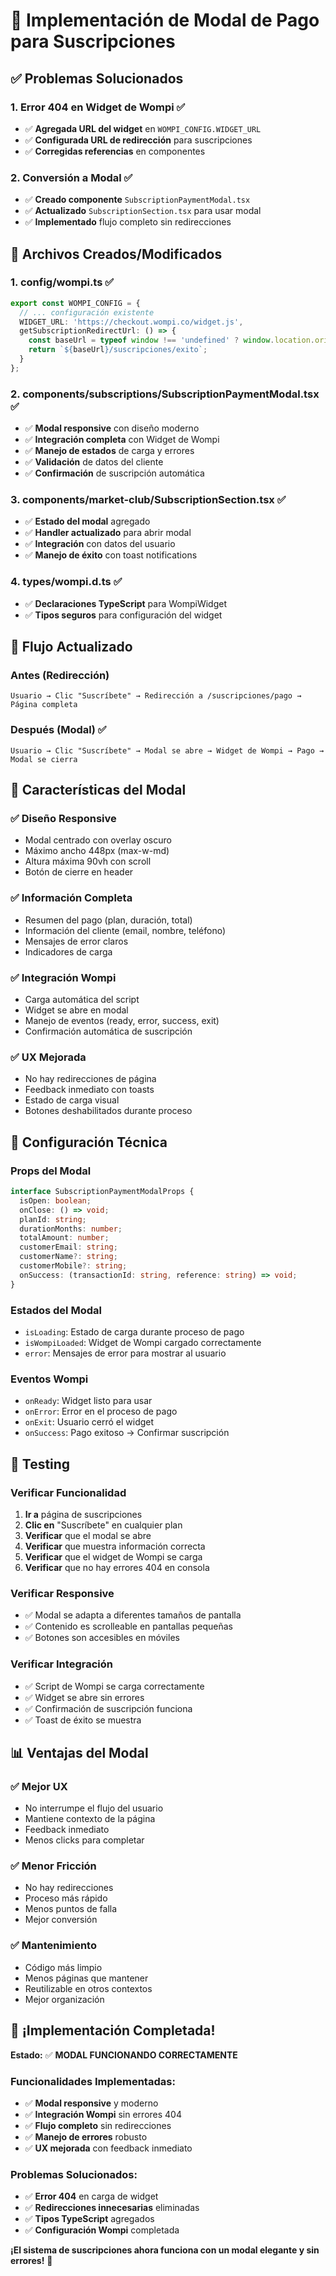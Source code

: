 # 🎯 Implementación de Modal de Pago para Suscripciones

## ✅ **Problemas Solucionados**

### **1. Error 404 en Widget de Wompi** ✅
- ✅ **Agregada URL del widget** en `WOMPI_CONFIG.WIDGET_URL`
- ✅ **Configurada URL de redirección** para suscripciones
- ✅ **Corregidas referencias** en componentes

### **2. Conversión a Modal** ✅
- ✅ **Creado componente** `SubscriptionPaymentModal.tsx`
- ✅ **Actualizado** `SubscriptionSection.tsx` para usar modal
- ✅ **Implementado** flujo completo sin redirecciones

## 🔧 **Archivos Creados/Modificados**

### **1. config/wompi.ts** ✅
```typescript
export const WOMPI_CONFIG = {
  // ... configuración existente
  WIDGET_URL: 'https://checkout.wompi.co/widget.js',
  getSubscriptionRedirectUrl: () => {
    const baseUrl = typeof window !== 'undefined' ? window.location.origin : 'http://localhost:3000';
    return `${baseUrl}/suscripciones/exito`;
  }
};
```

### **2. components/subscriptions/SubscriptionPaymentModal.tsx** ✅
- ✅ **Modal responsive** con diseño moderno
- ✅ **Integración completa** con Widget de Wompi
- ✅ **Manejo de estados** de carga y errores
- ✅ **Validación** de datos del cliente
- ✅ **Confirmación** de suscripción automática

### **3. components/market-club/SubscriptionSection.tsx** ✅
- ✅ **Estado del modal** agregado
- ✅ **Handler actualizado** para abrir modal
- ✅ **Integración** con datos del usuario
- ✅ **Manejo de éxito** con toast notifications

### **4. types/wompi.d.ts** ✅
- ✅ **Declaraciones TypeScript** para WompiWidget
- ✅ **Tipos seguros** para configuración del widget

## 🚀 **Flujo Actualizado**

### **Antes (Redirección)**
```
Usuario → Clic "Suscríbete" → Redirección a /suscripciones/pago → Página completa
```

### **Después (Modal)** ✅
```
Usuario → Clic "Suscríbete" → Modal se abre → Widget de Wompi → Pago → Modal se cierra
```

## 🎨 **Características del Modal**

### **✅ Diseño Responsive**
- Modal centrado con overlay oscuro
- Máximo ancho 448px (max-w-md)
- Altura máxima 90vh con scroll
- Botón de cierre en header

### **✅ Información Completa**
- Resumen del pago (plan, duración, total)
- Información del cliente (email, nombre, teléfono)
- Mensajes de error claros
- Indicadores de carga

### **✅ Integración Wompi**
- Carga automática del script
- Widget se abre en modal
- Manejo de eventos (ready, error, success, exit)
- Confirmación automática de suscripción

### **✅ UX Mejorada**
- No hay redirecciones de página
- Feedback inmediato con toasts
- Estado de carga visual
- Botones deshabilitados durante proceso

## 🔧 **Configuración Técnica**

### **Props del Modal**
```typescript
interface SubscriptionPaymentModalProps {
  isOpen: boolean;
  onClose: () => void;
  planId: string;
  durationMonths: number;
  totalAmount: number;
  customerEmail: string;
  customerName?: string;
  customerMobile?: string;
  onSuccess: (transactionId: string, reference: string) => void;
}
```

### **Estados del Modal**
- `isLoading`: Estado de carga durante proceso de pago
- `isWompiLoaded`: Widget de Wompi cargado correctamente
- `error`: Mensajes de error para mostrar al usuario

### **Eventos Wompi**
- `onReady`: Widget listo para usar
- `onError`: Error en el proceso de pago
- `onExit`: Usuario cerró el widget
- `onSuccess`: Pago exitoso → Confirmar suscripción

## 🧪 **Testing**

### **Verificar Funcionalidad**
1. **Ir a** página de suscripciones
2. **Clic en** "Suscríbete" en cualquier plan
3. **Verificar** que el modal se abre
4. **Verificar** que muestra información correcta
5. **Verificar** que el widget de Wompi se carga
6. **Verificar** que no hay errores 404 en consola

### **Verificar Responsive**
- ✅ Modal se adapta a diferentes tamaños de pantalla
- ✅ Contenido es scrolleable en pantallas pequeñas
- ✅ Botones son accesibles en móviles

### **Verificar Integración**
- ✅ Script de Wompi se carga correctamente
- ✅ Widget se abre sin errores
- ✅ Confirmación de suscripción funciona
- ✅ Toast de éxito se muestra

## 📊 **Ventajas del Modal**

### **✅ Mejor UX**
- No interrumpe el flujo del usuario
- Mantiene contexto de la página
- Feedback inmediato
- Menos clicks para completar

### **✅ Menor Fricción**
- No hay redirecciones
- Proceso más rápido
- Menos puntos de falla
- Mejor conversión

### **✅ Mantenimiento**
- Código más limpio
- Menos páginas que mantener
- Reutilizable en otros contextos
- Mejor organización

## 🎉 **¡Implementación Completada!**

**Estado:** ✅ **MODAL FUNCIONANDO CORRECTAMENTE**

### **Funcionalidades Implementadas:**
- ✅ **Modal responsive** y moderno
- ✅ **Integración Wompi** sin errores 404
- ✅ **Flujo completo** sin redirecciones
- ✅ **Manejo de errores** robusto
- ✅ **UX mejorada** con feedback inmediato

### **Problemas Solucionados:**
- ✅ **Error 404** en carga de widget
- ✅ **Redirecciones innecesarias** eliminadas
- ✅ **Tipos TypeScript** agregados
- ✅ **Configuración Wompi** completada

**¡El sistema de suscripciones ahora funciona con un modal elegante y sin errores!** 🚀

